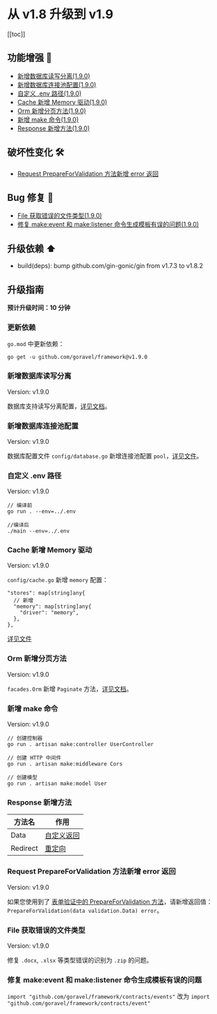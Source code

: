# 从 v1.8 升级到 v1.9

[[toc]]

## 功能增强 🚀

- [新增数据库读写分离(1.9.0)](#新增数据库读写分离)
- [新增数据库连接池配置(1.9.0)](#新增数据库连接池配置)
- [自定义 .env 路径(1.9.0)](#自定义-.env-路径)
- [Cache 新增 Memory 驱动(1.9.0)](#Cache-新增-Memory-驱动)
- [Orm 新增分页方法(1.9.0)](#Orm-新增分页方法)
- [新增 make 命令(1.9.0)](#新增-make-命令)
- [Response 新增方法(1.9.0)](#Response-新增方法)

## 破坏性变化 🛠

- [Request PrepareForValidation 方法新增 error 返回](#Request-PrepareForValidation-方法新增-error-返回)

## Bug 修复 🐛

- [File 获取错误的文件类型(1.9.0)](#File-获取错误的文件类型)
- [修复 make:event 和 make:listener 命令生成模板有误的问题(1.9.0)](#修复-make:event-和-make:listener-命令生成模板有误的问题)

## 升级依赖 ⬆️

- build(deps): bump github.com/gin-gonic/gin from v1.7.3 to v1.8.2

## 升级指南

**预计升级时间：10 分钟**

### 更新依赖

`go.mod` 中更新依赖：

```
go get -u github.com/goravel/framework@v1.9.0
```

### 新增数据库读写分离

Version: v1.9.0

数据库支持读写分离配置，[详见文档](../ORM/getting-started.md#读写分离)。

### 新增数据库连接池配置

Version: v1.9.0

数据库配置文件 `config/database.go` 新增连接池配置 `pool`，[详见文件](https://github.com/goravel/goravel/blob/v1.9.x/config/database.go)。

### 自定义 .env 路径

Version: v1.9.0

```
// 编译前
go run . --env=../.env

//编译后
./main --env=../.env
```

### Cache 新增 Memory 驱动

Version: v1.9.0

`config/cache.go` 新增 `memory` 配置：

```
"stores": map[string]any{
  // 新增
  "memory": map[string]any{
    "driver": "memory",
  },
},
```

[详见文件](https://github.com/goravel/goravel/blob/v1.9.x/config/cache.go)

### Orm 新增分页方法

Version: v1.9.0

`facades.Orm` 新增 `Paginate` 方法，[详见文档](../ORM/getting-started.md#分页)。

### 新增 make 命令

Version: v1.9.0

```
// 创建控制器
go run . artisan make:controller UserController

// 创建 HTTP 中间件
go run . artisan make:middleware Cors

// 创建模型
go run . artisan make:model User
```

### Response 新增方法

| 方法名        | 作用           |
| -----------  | -------------- |
| Data         | [自定义返回](../the-basics/response.md#自定义返回)     |
| Redirect     | [重定向](../the-basics/response.md#重定向) |

### Request PrepareForValidation 方法新增 error 返回

Version: v1.9.0

如果您使用到了 [表单验证中的 PrepareForValidation 方法](../the-basics/validation.md#验证前格式化数据)，请新增返回值：`PrepareForValidation(data validation.Data) error`。

### File 获取错误的文件类型

Version: v1.9.0

修复 `.docx`, `.xlsx` 等类型错误的识别为 `.zip` 的问题。

### 修复 make:event 和 make:listener 命令生成模板有误的问题

`import "github.com/goravel/framework/contracts/events"` 改为 `import "github.com/goravel/framework/contracts/event"`

